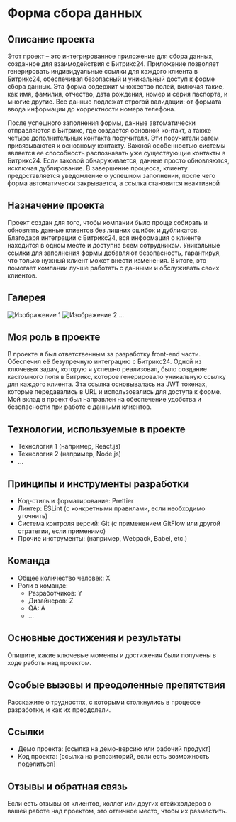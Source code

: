 # Форма сбора данных

## Описание проекта
Этот проект – это интегрированное приложение для сбора данных, созданное для взаимодействия с Битрикс24. Приложение позволяет генерировать индивидуальные ссылки для каждого клиента в Битрикс24, обеспечивая безопасный и уникальный доступ к форме сбора данных. Эта форма содержит множество полей, включая такие, как имя, фамилия, отчество, дата рождения, номер и серия паспорта, и многие другие. Все данные подлежат строгой валидации: от формата ввода информации до корректности номера телефона.

После успешного заполнения формы, данные автоматически отправляются в Битрикс, где создается основной контакт, а также четыре дополнительных контакта поручителя. Эти поручители затем привязываются к основному контакту. Важной особенностью системы является ее способность распознавать уже существующие контакты в Битрикс24. Если таковой обнаруживается, данные просто обновляются, исключая дублирование. В завершение процесса, клиенту предоставляется уведомление о успешном заполнении, после чего форма автоматически закрывается, а ссылка становится неактивной

## Назначение проекта
Проект создан для того, чтобы компании было проще собирать и обновлять данные клиентов без лишних ошибок и дубликатов. Благодаря интеграции с Битрикс24, вся информация о клиенте находится в одном месте и доступна всем сотрудникам. Уникальные ссылки для заполнения формы добавляют безопасность, гарантируя, что только нужный клиент может внести изменения. В итоге, это помогает компании лучше работать с данными и обслуживать своих клиентов.

## Галерея

![Изображение 1](ссылка_на_изображение1.jpg)
![Изображение 2](ссылка_на_изображение2.jpg)
...

## Моя роль в проекте
В проекте я был ответственным за разработку front-end части. Обеспечил её безупречную интеграцию с Битрикс24. Одной из ключевых задач, которую я успешно реализовал, было создание кастомного поля в Битрикс, которое генерировало уникальную ссылку для каждого клиента. Эта ссылка основывалась на JWT токенах, которые передавались в URL и использовались для доступа к форме. Мой вклад в проект был направлен на обеспечение удобства и безопасности при работе с данными клиентов.

## Технологии, используемые в проекте
- Технология 1 (например, React.js)
- Технология 2 (например, Node.js)
- ...

## Принципы и инструменты разработки
- Код-стиль и форматирование: Prettier
- Линтер: ESLint (с конкретными правилами, если необходимо уточнить)
- Система контроля версий: Git (с применением GitFlow или другой стратегии, если применимо)
- Прочие инструменты: (например, Webpack, Babel, etc.)

## Команда
- Общее количество человек: X
- Роли в команде:
  - Разработчиков: Y
  - Дизайнеров: Z
  - QA: A
  - ...

## Основные достижения и результаты
Опишите, какие ключевые моменты и достижения были получены в ходе работы над проектом.

## Особые вызовы и преодоленные препятствия
Расскажите о трудностях, с которыми столкнулись в процессе разработки, и как их преодолели.

## Ссылки
- Демо проекта: [ссылка на демо-версию или рабочий продукт]
- Код проекта: [ссылка на репозиторий, если есть возможность поделиться]

## Отзывы и обратная связь
Если есть отзывы от клиентов, коллег или других стейкхолдеров о вашей работе над проектом, это отличное место, чтобы их разместить.
